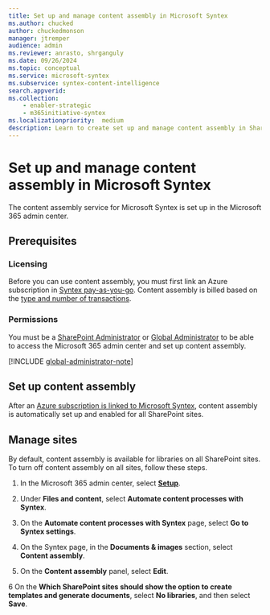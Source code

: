 ```yaml
---
title: Set up and manage content assembly in Microsoft Syntex
ms.author: chucked
author: chuckedmonson
manager: jtremper
audience: admin
ms.reviewer: anrasto, shrganguly
ms.date: 09/26/2024
ms.topic: conceptual
ms.service: microsoft-syntex
ms.subservice: syntex-content-intelligence
search.appverid:
ms.collection:
    - enabler-strategic
    - m365initiative-syntex
ms.localizationpriority:  medium
description: Learn to create set up and manage content assembly in SharePoint.
---
```


# Set up and manage content assembly in Microsoft Syntex

The content assembly service for Microsoft Syntex is set up in the Microsoft 365 admin center.

## Prerequisites

### Licensing

Before you can use content assembly, you must first link an Azure subscription in [Syntex pay-as-you-go](syntex-azure-billing.md). Content assembly is billed based on the [type and number of transactions](syntex-pay-as-you-go-services.md).

### Permissions

You must be a [SharePoint Administrator](/entra/identity/role-based-access-control/permissions-reference#sharepoint-administrator) or [Global Administrator](/entra/identity/role-based-access-control/permissions-reference#global-administrator) to be able to access the Microsoft 365 admin center and set up content assembly.

[!INCLUDE [global-administrator-note](../includes/global-administrator-note.md)]

## Set up content assembly

After an [Azure subscription is linked to Microsoft Syntex](syntex-azure-billing.md), content assembly is automatically set up and enabled for all SharePoint sites.

## Manage sites

By default, content assembly is available for libraries on all SharePoint sites. To turn off content assembly on all sites, follow these steps.

1. In the Microsoft 365 admin center, select <a href="https://go.microsoft.com/fwlink/p/?linkid=2171997" target="_blank">**Setup**</a>.

2. Under **Files and content**, select **Automate content processes with Syntex**.

3. On the **Automate content processes with Syntex** page, select **Go to Syntex settings**.

4. On the Syntex page, in the **Documents & images** section, select **Content assembly**.

5. On the **Content assembly** panel, select **Edit**.

6 On the **Which SharePoint sites should show the option to create templates and generate documents**, select **No libraries**, and then select **Save**.
